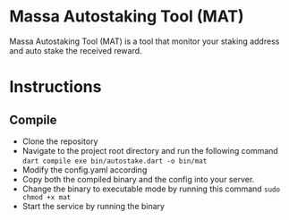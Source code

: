 # Massa Autostaking Tool (MAT)
Massa Autostaking Tool (MAT) is a tool that monitor your staking address and auto stake the received reward.


# Instructions

## Compile
- Clone the repository
- Navigate to the project root directory and run the following command
``` dart compile exe bin/autostake.dart -o bin/mat ```
- Modify the config.yaml according
- Copy both the compiled binary and the config into your server.
- Change the binary to executable mode by running this command
``` sudo chmod +x mat ```
- Start the service by running the binary
